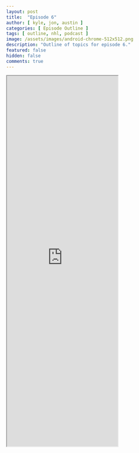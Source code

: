 ```yaml
---
layout: post
title:  "Episode 6"
author: [ kyle, jon, austin ]
categories: [ Episode Outline ]
tags: [ outline, nhl, podcast ]
image: /assets/images/android-chrome-512x512.png
description: "Outline of topics for episode 6."
featured: false
hidden: false
comments: true
---
```


<iframe src="https://docs.google.com/document/d/e/2PACX-1vQF5bMNHgx4DGRu8TRLYdijNssJNjC3cGPNQIc3YmJVhkNrwF6udC-vdjHZK5LpnI__BNVyet5k4j1Y/pub?embedded=true" widht="100%" height="1000"></iframe>

